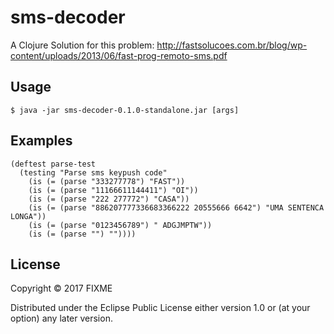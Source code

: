 # sms-decoder

A Clojure Solution for this problem:
http://fastsolucoes.com.br/blog/wp-content/uploads/2013/06/fast-prog-remoto-sms.pdf



## Usage

    $ java -jar sms-decoder-0.1.0-standalone.jar [args]

## Examples

```
(deftest parse-test
  (testing "Parse sms keypush code"
    (is (= (parse "333277778") "FAST"))
    (is (= (parse "11166611144411") "OI"))
    (is (= (parse "222 277772") "CASA"))
    (is (= (parse "886207777336683366222 20555666 6642") "UMA SENTENCA LONGA"))
    (is (= (parse "0123456789") " ADGJMPTW"))
    (is (= (parse "") ""))))

```
## License

Copyright © 2017 FIXME

Distributed under the Eclipse Public License either version 1.0 or (at
your option) any later version.
